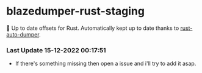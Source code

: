 # blazedumper-rust-staging

🚀 Up to date offsets for Rust. Automatically kept up to date thanks to [rust-auto-dumper](https://github.com/Akandesh/rust-auto-dumper).


### Last Update 15-12-2022 00:17:51
- If there's something missing then open a issue and i'll try to add it asap.
